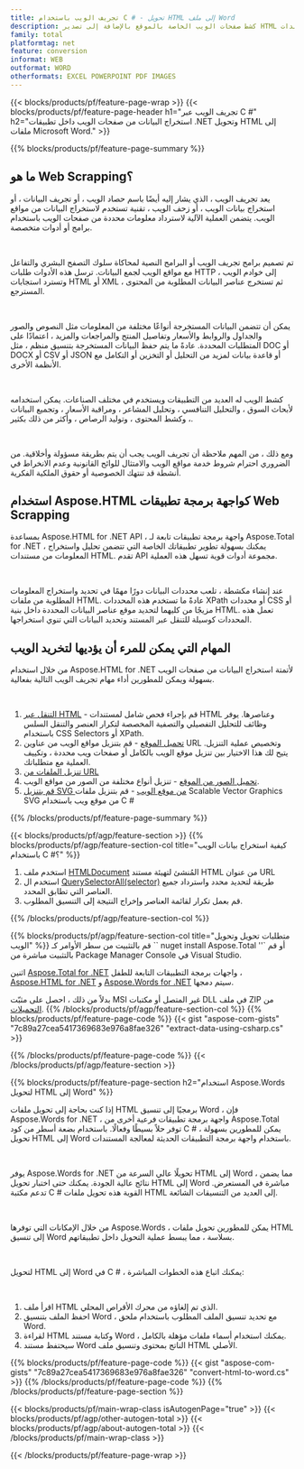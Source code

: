 ```yaml
---
title: تجريف الويب باستخدام C # - تحويل HTML إلى ملف Word 
description: كشط صفحات الويب الخاصة بالموقع بالإضافة إلى تصدير HTML إلى مستندات Microsoft Word عبر تطبيقات .NET من خلال دمج Aspose APIs. 
family: total
platformtag: net
feature: conversion
informat: WEB
outformat: WORD
otherformats: EXCEL POWERPOINT PDF IMAGES
---
```

{{< blocks/products/pf/feature-page-wrap >}}
{{< blocks/products/pf/feature-page-header h1="تجريف الويب عبر C #" h2="استخراج البيانات من صفحات الويب داخل تطبيقات .NET وتحويل HTML إلى ملفات Microsoft Word." >}}

{{% blocks/products/pf/feature-page-summary %}}

<h2 class="heading-border">ما هو Web Scrapping؟</h2>

<p>يعد تجريف الويب ، الذي يشار إليه أيضًا باسم حصاد الويب ، أو تجريف البيانات ، أو استخراج بيانات الويب ، أو زحف الويب ، تقنية تستخدم لاستخراج البيانات من مواقع الويب. يتضمن العملية الآلية لاسترداد معلومات محددة من صفحات الويب باستخدام برامج أو أدوات متخصصة.</p><br />
<p>تم تصميم برامج تجريف الويب أو البرامج النصية لمحاكاة سلوك التصفح البشري والتفاعل مع مواقع الويب لجمع البيانات. ترسل هذه الأدوات طلبات HTTP إلى خوادم الويب ، وتسترد استجابات HTML أو XML ، ثم تستخرج عناصر البيانات المطلوبة من المحتوى المسترجع.</p><br />

<p>يمكن أن تتضمن البيانات المستخرجة أنواعًا مختلفة من المعلومات مثل النصوص والصور والجداول والروابط والأسعار وتفاصيل المنتج والمراجعات والمزيد ، اعتمادًا على المتطلبات المحددة. عادةً ما يتم حفظ البيانات المستخرجة بتنسيق منظم ، مثل DOC أو DOCX أو CSV أو JSON أو قاعدة بيانات لمزيد من التحليل أو التخزين أو التكامل مع الأنظمة الأخرى.</p><br />

<p>كشط الويب له العديد من التطبيقات ويستخدم في مختلف الصناعات. يمكن استخدامه لأبحاث السوق ، والتحليل التنافسي ، وتحليل المشاعر ، ومراقبة الأسعار ، وتجميع البيانات ، وكشط المحتوى ، وتوليد الرصاص ، وأكثر من ذلك بكثير.</p><br />

<p>ومع ذلك ، من المهم ملاحظة أن تجريف الويب يجب أن يتم بطريقة مسؤولة وأخلاقية. من الضروري احترام شروط خدمة مواقع الويب والامتثال للوائح القانونية وعدم الانخراط في أنشطة قد تنتهك الخصوصية أو حقوق الملكية الفكرية.</p>

<h2 class="heading-border">استخدام Aspose.HTML كواجهة برمجة تطبيقات Web Scrapping</h2>

<p>بمساعدة Aspose.HTML for .NET API ، واجهة برمجة تطبيقات تابعة لـ Aspose.Total for .NET ، يمكنك بسهولة تطوير تطبيقاتك الخاصة التي تتضمن تحليل واستخراج المعلومات من مستندات HTML. تقدم API مجموعة أدوات قوية تسهل هذه العملية.</p><br />

<p>عند إنشاء مكشطة ، تلعب محددات البيانات دورًا مهمًا في تحديد واستخراج المعلومات المطلوبة من ملفات HTML. عادةً ما تستخدم هذه المحددات XPath أو محددات CSS أو مزيجًا من كليهما لتحديد موقع عناصر البيانات المحددة داخل بنية HTML. تعمل هذه المحددات كوسيلة للتنقل عبر المستند وتحديد البيانات التي تنوي استخراجها.</p>

<h2 class="heading-border">المهام التي يمكن للمرء أن يؤديها لتخريد الويب</h2>

<p>من خلال استخدام Aspose.HTML for .NET لأتمتة استخراج البيانات من صفحات الويب بسهولة ويمكن للمطورين أداء مهام تجريف الويب التالية بفعالية.</p><br />

1. [التنقل عبر HTML](https://docs.aspose.com/html/net/html-navigation/) - قم بإجراء فحص شامل لمستندات HTML وعناصرها. يوفر وظائف للتحليل التفصيلي والتصفية المخصصة لتكرار العنصر والتنقل السلس باستخدام CSS Selectors أو XPath.
2. [تحميل الموقع](https://docs.aspose.com/html/net/download-website/) - قم بتنزيل مواقع الويب من عناوين URL وتخصيص عملية التنزيل. يتيح لك هذا الاختيار بين تنزيل موقع الويب بالكامل أو صفحات ويب محددة ، وتكييف العملية مع متطلباتك.
3. [تنزيل الملفات من URL](https://docs.aspose.com/html/net/download-file-from-url/) 
4. [تحميل الصور من الموقع](https://docs.aspose.com/html/net/download-images-from-website/) - تنزيل أنواع مختلفة من الصور من مواقع الويب.
5. [قم بتنزيل SVG من موقع الويب](https://docs.aspose.com/html/net/download-svg-from-website/) - قم بتنزيل ملفات Scalable Vector Graphics SVG من موقع ويب باستخدام C #

{{% /blocks/products/pf/feature-page-summary  %}}

{{< blocks/products/pf/agp/feature-section >}}
{{% blocks/products/pf/agp/feature-section-col title="كيفية استخراج بيانات الويب باستخدام C #؟" %}}

1. استخدم ملف [HTMLDocument](https://reference.aspose.com/html/net/aspose.html/htmldocument/htmldocument/) المُنشئ لتهيئة مستند HTML من عنوان URL
2. استخدم ال [QuerySelectorAll(selector)](https://reference.aspose.com/html/net/aspose.html.dom/document/queryselectorall/) طريقة لتحديد محدد واسترداد جميع العناصر التي تطابق المحدد.
3. قم بعمل تكرار لقائمة العناصر وإخراج النتيجة إلى التنسيق المطلوب.
 
{{% /blocks/products/pf/agp/feature-section-col %}}

{{% blocks/products/pf/agp/feature-section-col title="متطلبات تحويل وتحويل الويب" %}}
قم بالتثبيت من سطر الأوامر كـ `` nuget install Aspose.Total ''` أو قم بالتثبيت مباشرة من Package Manager Console في Visual Studio.

اثنين [Aspose.Total for .NET](https://products.aspose.com/total/net/) واجهات برمجة التطبيقات التابعة للطفل ، [Aspose.HTML for .NET](https://products.aspose.com/html/net/) و [Aspose.Words for .NET](https://products.aspose.com/words/net/) سيتم دمجها.

بدلاً من ذلك ، احصل على مثبّت MSI غير المتصل أو مكتبات DLL في ملف ZIP من [التحميلات](https://releases.aspose.com/total/net).
{{% /blocks/products/pf/agp/feature-section-col %}}
{{% blocks/products/pf/feature-page-code %}}
{{< gist "aspose-com-gists" "7c89a27cea5417369683e976a8fae326" "extract-data-using-csharp.cs" >}}

{{% /blocks/products/pf/feature-page-code %}}
{{< /blocks/products/pf/agp/feature-section >}}

{{% blocks/products/pf/feature-page-section  h2="استخدام Aspose.Words لتحويل HTML إلى Word" %}}
<p>إذا كنت بحاجة إلى تحويل ملفات HTML برمجيًا إلى تنسيق Word ، فإن Aspose.Words for .NET ، واجهة برمجة تطبيقات فرعية أخرى من Aspose.Total توفر حلاً بسيطًا وفعالًا. باستخدام بضعة أسطر من كود C # ، يمكن للمطورين بسهولة تحويل HTML إلى Word باستخدام واجهة برمجة التطبيقات الحديثة لمعالجة المستندات.</p><br />

<p>يوفر Aspose.Words for .NET تحويلًا عالي السرعة من HTML إلى Word ، مما يضمن نتائج عالية الجودة. يمكنك حتى اختبار تحويل HTML إلى Word مباشرة في المستعرض. تدعم مكتبة C # القوية هذه تحويل ملفات HTML إلى العديد من التنسيقات الشائعة.</p><br />

<p>من خلال الإمكانات التي توفرها Aspose.Words ، يمكن للمطورين تحويل ملفات HTML إلى تنسيق Word بسلاسة ، مما يبسط عملية التحويل داخل تطبيقاتهم.</p><br />

<p>لتحويل HTML إلى Word في C # ، يمكنك اتباع هذه الخطوات المباشرة:</p><br />

1. اقرأ ملف HTML الذي تم إلغاؤه من محرك الأقراص المحلي.
1. احفظ الملف بتنسيق Word ، مع تحديد تنسيق الملف المطلوب باستخدام ملحق Word.
1. لقراءة HTML وكتابة مستند Word ، يمكنك استخدام أسماء ملفات مؤهلة بالكامل.
1. سيحتفظ مستند Word الناتج بمحتوى وتنسيق ملف HTML الأصلي.

{{% blocks/products/pf/feature-page-code %}}
{{< gist "aspose-com-gists" "7c89a27cea5417369683e976a8fae326" "convert-html-to-word.cs" >}}
{{% /blocks/products/pf/feature-page-code  %}}
{{% /blocks/products/pf/feature-page-section %}}

{{< blocks/products/pf/main-wrap-class isAutogenPage="true" >}}
{{< blocks/products/pf/agp/other-autogen-total >}}
{{< blocks/products/pf/agp/about-autogen-total >}}
{{< /blocks/products/pf/main-wrap-class >}}

{{< /blocks/products/pf/feature-page-wrap >}}
